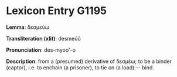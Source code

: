 # Lexicon Entry G1195

**Lemma**: δεσμεύω

**Transliteration (xlit)**: desmeúō

**Pronunciation**: des-myoo'-o

**Description**:
from a (presumed) derivative of δεσμέω; to be a binder (captor), i.e. to enchain (a prisoner), to tie on (a load):-- bind.
